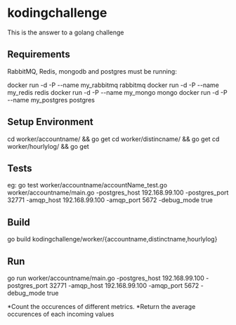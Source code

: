 # kodingchallenge
This is the answer to a golang challenge

## Requirements
RabbitMQ, Redis, mongodb and postgres must be running:

docker run -d -P --name my_rabbitmq rabbitmq
docker run -d -P --name my_redis redis
docker run -d -P --name my_mongo mongo
docker run -d -P --name my_postgres postgres

## Setup Environment
cd worker/accountname/ && go get
cd worker/distincname/ && go get
cd worker/hourlylog/ && go get

## Tests

eg: go test worker/accountname/accountName_test.go worker/accountname/main.go -postgres_host 192.168.99.100 -postgres_port 32771 -amqp_host 192.168.99.100 -amqp_port 5672 -debug_mode true

## Build
go build kodingchallenge/worker/{accountname,distinctname,hourlylog}

## Run
go run worker/accountname/main.go -postgres_host 192.168.99.100 -postgres_port 32771 -amqp_host 192.168.99.100 -amqp_port 5672 -debug_mode true

*Count the occurences of different metrics.
*Return the average occurences of each incoming values
